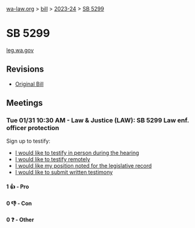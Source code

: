 [wa-law.org](/) > [bill](/bill/) > [2023-24](/bill/2023-24/) > [SB 5299](/bill/2023-24/sb/5299/)

# SB 5299
[leg.wa.gov](https://app.leg.wa.gov/billsummary?BillNumber=5299&Year=2023&Initiative=false)

## Revisions
* [Original Bill](1/)

## Meetings
### Tue 01/31 10:30 AM - Law & Justice (LAW): SB 5299 Law enf. officer protection
Sign up to testify:
* [I would like to testify in person during the hearing](https://app.leg.wa.gov/csi/Testifier/Add?chamber=House&mId=30543&aId=149977&caId=20826&tId=1)
* [I would like to testify remotely](https://app.leg.wa.gov/csi/Testifier/Add?chamber=House&mId=30543&aId=149977&caId=20826&tId=2)
* [I would like my position noted for the legislative record](https://app.leg.wa.gov/csi/Testifier/Add?chamber=House&mId=30543&aId=149977&caId=20826&tId=3)
* [I would like to submit written testimony](https://app.leg.wa.gov/csi/Testifier/Add?chamber=House&mId=30543&aId=149977&caId=20826&tId=4)

#### 1 👍 - Pro

#### 0 👎 - Con

#### 0 ❓ - Other
